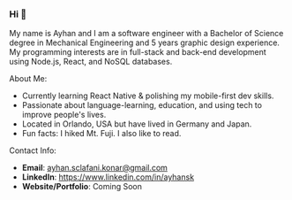 ### Hi 👋

My name is Ayhan and I am a software engineer with a Bachelor of Science degree in Mechanical Engineering and 5 years graphic design experience. My programming interests are in full-stack and back-end development using Node.js, React, and NoSQL databases. 

About Me:

- Currently learning React Native & polishing my mobile-first dev skills.
- Passionate about language-learning, education, and using tech to improve people's lives.
- Located in Orlando, USA but have lived in Germany and Japan. 
- Fun facts: I hiked Mt. Fuji. I also like to read.

Contact Info:

- **Email**: ayhan.sclafani.konar@gmail.com
- **LinkedIn**: https://www.linkedin.com/in/ayhansk
- **Website/Portfolio**: Coming Soon

